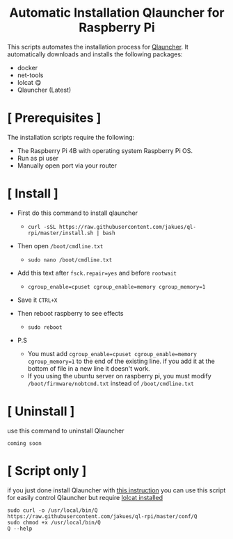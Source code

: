 <h1 align="center">Automatic Installation Qlauncher for Raspberry Pi</h1>

This scripts automates the installation process for [Qlauncher](https://github.com/poseidon-network/qlauncher-linux).
It automatically downloads and installs the following packages:

* docker
* net-tools
* lolcat 😋
* Qlauncher (Latest)

# [ Prerequisites ]

The installation scripts require the following:

* The Raspberry Pi 4B with operating system Raspberry Pi OS.
* Run as pi user
* Manually open port via your router

# [ Install ]

  * First do this command to install qlauncher
    * `curl -sSL https://raw.githubusercontent.com/jakues/ql-rpi/master/install.sh | bash`
  * Then open `/boot/cmdline.txt`
    * `sudo nano /boot/cmdline.txt`
  * Add this text after `fsck.repair=yes` and before `rootwait`
    * `cgroup_enable=cpuset cgroup_enable=memory cgroup_memory=1`
  * Save it `CTRL+X`
  * Then reboot raspberry to see effects
    * `sudo reboot`

  * P.S
    * You must add `cgroup_enable=cpuset cgroup_enable=memory cgroup_memory=1` to the end of the existing line. if you add it at the bottom of file in a new line it doesn't work.
    * If you using the ubuntu server on raspberry pi, you must modify `/boot/firmware/nobtcmd.txt` instead of `/boot/cmdline.txt`

# [ Uninstall ]

use this command to uninstall Qlauncher
```
coming soon
```


# [ Script only ]

if you just done install Qlauncher with [this instruction](https://github.com/poseidon-network/qlauncher-linux) you can use this script for easily control Qlauncher but require [lolcat installed](https://github.com/busyloop/lolcat)
```
sudo curl -o /usr/local/bin/Q https://raw.githubusercontent.com/jakues/ql-rpi/master/conf/Q
sudo chmod +x /usr/local/bin/Q
Q --help
```
